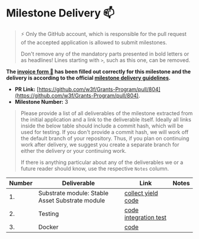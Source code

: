 # Milestone Delivery :mailbox:

> ⚡ Only the GitHub account, which is responsible for the pull request of the accepted application is allowed to submit milestones.
>
> Don't remove any of the mandatory parts presented in bold letters or as headlines! Lines starting with `>`, such as this one, can be removed.

**The [invoice form :pencil:](https://forms.gle/8Wx7nxtq8fKrsuEz8) has been filled out correctly for this milestone and the delivery is according to the official [milestone delivery guidelines](https://github.com/w3f/General-Grants-Program/blob/master/grants/milestone-deliverables-guidelines.md).**  

* **PR Link:** [https://github.com/w3f/Grants-Program/pull/804](https://github.com/w3f/Grants-Program/pull/804).
* **Milestone Number:** 3

> Please provide a list of all deliverables of the milestone extracted from the initial application and a link to the deliverable itself. Ideally all links inside the below table should include a commit hash, which will be used for testing. If you don't provide a commit hash, we will work off the default branch of your repository. Thus, if you plan on continuing work after delivery, we suggest you create a separate branch for either the delivery or your continuing work.
>
> If there is anything particular about any of the deliverables we or a future reader should know, use the respective `Notes` column.

| Number | Deliverable | Link | Notes |
| ------------- | ------------- | ------------- |------------- |
| 1. | Substrate module: Stable Asset Substrate module |[collect yield code](https://github.com/nutsfinance/stable-asset/blob/eb5dc8a8cfd90ab62d78735d6a5d4a42a26d507f/lib/stable-asset/src/lib.rs#L1152-L1191)||
| 2.  | Testing |[code](https://github.com/nutsfinance/stable-asset/blob/eb5dc8a8cfd90ab62d78735d6a5d4a42a26d507f/lib/stable-asset/src/tests.rs) [integration test](https://github.com/AcalaNetwork/Acala/blob/969878303c90f9a019df32b017e87c76c6b5d73e/runtime/integration-tests/src/stable_asset.rs)||
| 3.  | Docker |[code](https://github.com/nutsfinance/stable-asset/blob/eb5dc8a8cfd90ab62d78735d6a5d4a42a26d507f/demo/Dockerfile)||
